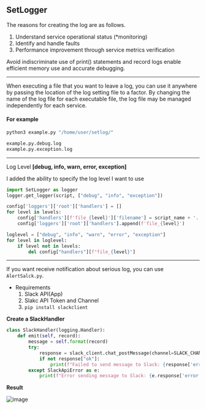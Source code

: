 ## SetLogger

The reasons for creating the log are as follows.

1. Understand service operational status (*monitoring)
2. Identify and handle faults
3. Performance improvement through service metrics verification

Avoid indiscriminate use of print() statements and record logs enable efficient memory use and accurate debugging.

--------

When executing a file that you want to leave a log, you can use it anywhere by passing the location of the log setting file to a factor.
By changing the name of the log file for each executable file, the log file may be managed independently for each service.

#### For example

```python
python3 example.py "/home/user/setlog/"
```

```python
example.py.debug.log
example.py.exception.log
```


-------------


Log Level __[debug, info, warn, error, exception]__

I added the ability to specify the log level I want to use


```python
import SetLogger as logger
logger.get_logger(script, ["debug", "info", "exception"])
```


```python
config['loggers']['root']['handlers'] = []
for level in levels:
    config['handlers'][f'file_{level}']['filename'] = script_name + '.' + config['handlers'][f'file_{level}']['filename']
    config['loggers']['root']['handlers'].append(f'file_{level}')

loglevel = ["debug", "info", "warn", "error", "exception"]
for level in loglevel:
    if level not in levels:
        del config["handlers"][f"file_{level}"]

```


-----------

If you want receive notification about serious log, you can use `AlertSalck.py`.
- Requirements
  1. Slack API(App)
  2. Slakc API Token and Channel
  3. `pip install slackclient`




__Create a SlackHandler__

```python
class SlackHandler(logging.Handler):
    def emit(self, record):
        message = self.format(record)
        try:
            response = slack_client.chat_postMessage(channel=SLACK_CHANNEL, text=message)
            if not response["ok"]:
                print(f"Failed to send message to Slack: {response['error']}")
        except SlackApiError as e:
            print(f"Error sending message to Slack: {e.response['error']}")
```


__Result__

![image](https://github.com/ju-hyunb/SetLogger/assets/104177526/b6af34e3-030f-4e53-8a84-7578e8af77c9)
